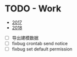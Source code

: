 # TODO - Work

- [2017](work/2017.md)
- [2018](work/2018.md)
 
- [ ] 导出建模数据
- [ ] fixbug crontab send notice
- [ ] fixbug set default permission
